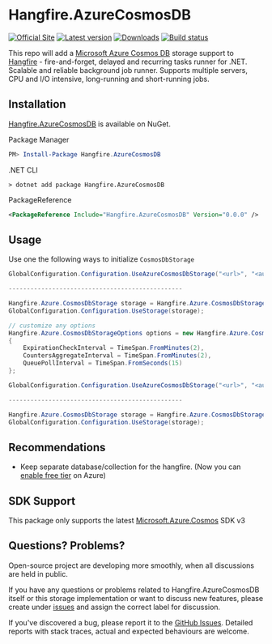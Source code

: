 # Hangfire.AzureCosmosDB

[![Official Site](https://img.shields.io/badge/site-hangfire.io-blue.svg)](http://hangfire.io)
[![Latest version](https://img.shields.io/nuget/v/Hangfire.AzureCosmosDB.svg)](https://www.nuget.org/packages/Hangfire.AzureCosmosDB)
[![Downloads](https://img.shields.io/nuget/dt/Hangfire.AzureCosmosDB.svg)](https://www.nuget.org/packages/Hangfire.AzureCosmosDB)
[![Build status](https://ci.appveyor.com/api/projects/status/np818jy8h1sa4v6n?svg=true)](https://ci.appveyor.com/project/imranmomin/hangfire-azurecosmosdb)

This repo will add a [Microsoft Azure Cosmos DB](https://docs.microsoft.com/en-us/azure/cosmos-db/introduction) storage support to [Hangfire](http://hangfire.io) - fire-and-forget, delayed and recurring tasks runner for .NET. Scalable and reliable background job runner. Supports multiple servers, CPU and I/O intensive, long-running and short-running jobs.


## Installation

[Hangfire.AzureCosmosDB](https://www.nuget.org/packages/Hangfire.AzureCosmosDB) is available on NuGet.

Package Manager
```powershell
PM> Install-Package Hangfire.AzureCosmosDB
```

.NET CLI
```
> dotnet add package Hangfire.AzureCosmosDB
```

PackageReference
```xml
<PackageReference Include="Hangfire.AzureCosmosDB" Version="0.0.0" />
```

## Usage

Use one the following ways to initialize `CosmosDbStorage`

```csharp
GlobalConfiguration.Configuration.UseAzureCosmosDbStorage("<url>", "<authSecret>", "<databaseName>", "<collectionName>");

------------------------------------------------ 

Hangfire.Azure.CosmosDbStorage storage = Hangfire.Azure.CosmosDbStorage.Create("<url>", "<authSecret>", "<databaseName>", "<collectionName>");
GlobalConfiguration.Configuration.UseStorage(storage);
```

```csharp
// customize any options
Hangfire.Azure.CosmosDbStorageOptions options = new Hangfire.Azure.CosmosDbStorageOptions
{
    ExpirationCheckInterval = TimeSpan.FromMinutes(2),
    CountersAggregateInterval = TimeSpan.FromMinutes(2),
    QueuePollInterval = TimeSpan.FromSeconds(15)
};

GlobalConfiguration.Configuration.UseAzureCosmosDbStorage("<url>", "<authSecret>", "<databaseName>", "<collectionName>", cosmoClientOptions, options);

------------------------------------------------ 

Hangfire.Azure.CosmosDbStorage storage = Hangfire.Azure.CosmosDbStorage.Create("<url>", "<authSecret>", "<databaseName>", "<collectionName>", cosmoClientOptions, options);
GlobalConfiguration.Configuration.UseStorage(storage);
```

## Recommendations
- Keep separate database/collection for the hangfire. (Now you can [enable free tier](https://docs.microsoft.com/en-us/azure/cosmos-db/optimize-dev-test#azure-cosmos-db-free-tier) on Azure)

## SDK Support
This package only supports the latest [Microsoft.Azure.Cosmos](https://www.nuget.org/packages/Microsoft.Azure.Cosmos) SDK v3

## Questions? Problems?

Open-source project are developing more smoothly, when all discussions are held in public.

If you have any questions or problems related to Hangfire.AzureCosmosDB itself or this storage implementation or want to discuss new features, please create under [issues](https://github.com/imranmomin/Hangfire.AzureCosmosDB/issues/new) and assign the correct label for discussion. 

If you've discovered a bug, please report it to the [GitHub Issues](https://github.com/imranmomin/Hangfire.AzureCosmosDB/pulls). Detailed reports with stack traces, actual and expected behaviours are welcome.
